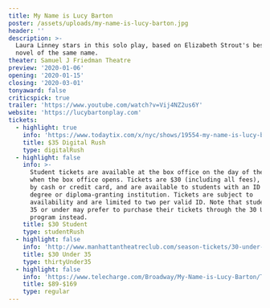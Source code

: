 ```yaml
---
title: My Name is Lucy Barton
poster: /assets/uploads/my-name-is-lucy-barton.jpg
header: ''
description: >-
  Laura Linney stars in this solo play, based on Elizabeth Strout's bestselling
  novel of the same name.
theater: Samuel J Friedman Theatre
preview: '2020-01-06'
opening: '2020-01-15'
closing: '2020-03-01'
tonyaward: false
criticspick: true
trailer: 'https://www.youtube.com/watch?v=Vij4NZ2us6Y'
website: 'https://lucybartonplay.com'
tickets:
  - highlight: true
    info: 'https://www.todaytix.com/x/nyc/shows/19554-my-name-is-lucy-barton'
    title: $35 Digital Rush
    type: digitalRush
  - highlight: false
    info: >-
      Student tickets are available at the box office on the day of the show
      when the box office opens. Tickets are $30 (including all fees), payable
      by cash or credit card, and are available to students with an ID from a
      degree or diploma-granting institution. Tickets are subject to
      availability and are limited to two per valid ID. Note that students aged
      35 or under may prefer to purchase their tickets through the 30 Under 35
      program instead.
    title: $30 Student
    type: studentRush
  - highlight: false
    info: 'http://www.manhattantheatreclub.com/season-tickets/30-under-35/'
    title: $30 Under 35
    type: thirtyUnder35
  - highlight: false
    info: 'https://www.telecharge.com/Broadway/My-Name-is-Lucy-Barton/Ticket'
    title: $89-$169
    type: regular
---
```


